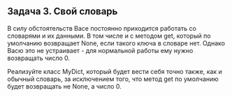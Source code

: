 ## Задача 3. Свой словарь
В силу обстоятельств Васе постоянно приходится работать со словарями и их данными. В том числе и с методом get, который по умолчанию возвращает None, если такого ключа в словаре нет. Однако Васю это не устраивает - для нормальной работы ему нужно возвращать число 0.

Реализуйте класс MyDict, который будет вести себя точно также, как и обычный словарь, за исключением того, что метод get по умолчанию будет возвращать не None, а число 0.
